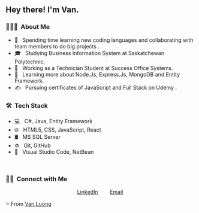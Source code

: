 
<h2> Hey there! I'm Van.</h2>

<h3> 👨🏻‍💻 &nbsp;About Me </h3>

- 🤔 &nbsp; Spending time learning new coding languages and collaborating with team members to do big projects .
- 🎓 &nbsp; Studying Business Information System at Saskatchewan Polytechnic.
- 💼 &nbsp; Working as a Technician Student at Success Office Systems.
- 🌱 &nbsp; Learning more about Node.Js, Express.Js, MongoDB and Entity Framework.
- ✍️ &nbsp; Pursuing certificates of JavaScript and Full Stack on Udemy .

<h3> 🛠 &nbsp;Tech Stack</h3>

- 💻 &nbsp;
  C#,
  Java,
  Entity Framework
- 🌐 &nbsp;
  HTML5,
  CSS,
  JavaScript,
  React
- 🛢 &nbsp;
  MS SQL Server
- ⚙️ &nbsp;
  Git,
  GitHub
- 🔧 &nbsp;
  Visual Studio Code,
  NetBean
<br/>

<h3> 🤝🏻 &nbsp;Connect with Me </h3>

<p align="center">
<a href="https://www.linkedin.com/in/thithanhvanluong/">LinkedIn</a>&nbsp &nbsp &nbsp &nbsp
<a href="mailto:luongthi3840@saskpolytech.ca">Email</a>
</p>

⭐️ From [Van Luong](https://github.com/thithanhvanluong)

